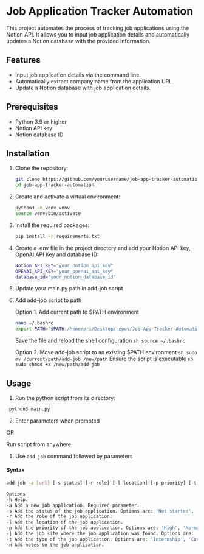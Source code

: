 # Job Application Tracker Automation

This project automates the process of tracking job applications using the Notion API. It allows you to input job application details and automatically updates a Notion database with the provided information.

## Features

- Input job application details via the command line.
- Automatically extract company name from the application URL.
- Update a Notion database with job application details.

## Prerequisites

- Python 3.9 or higher
- Notion API key
- Notion database ID

## Installation

1. Clone the repository:
   
    ```sh
    git clone https://github.com/yourusername/job-app-tracker-automation.git
    cd job-app-tracker-automation
    ```
    
3. Create and activate a virtual environment:
   
   ```sh
   python3 -m venv venv
   source venv/bin/activate
   ```
   
4. Install the required packages:

    ```sh
   pip install -r requirements.txt
   ```

5. Create a .env file in the project directory and add your Notion API key, OpenAI API Key and database ID:

    ```sh
   Notion_API_KEY="your_notion_api_key"
   OPENAI_API_KEY="your_openai_api_key"
   database_id="your_notion_database_id"
   ```
6. Update your main.py path in add-job script

7. Add add-job script to path

     Option 1. Add current path to $PATH environment
     ```sh
     nano ~/.bashrc
     export PATH="$PATH:/home/pri/Desktop/repos/Job-App-Tracker-Automation"
     ```
     Save the file and reload the shell configuration
       ```sh
         source ~/.bashrc```

     Option 2. Move add-job script to an existing $PATH environment
       ```sh
         sudo mv /current/path/add-job /new/path```
    Ensure the script is executable
       ```sh
          sudo chmod +x /new/path/add-job```
    
## Usage

1. Run the python script from its directory:

  ```sh
   python3 main.py
  ```

2. Enter parameters when prompted

OR

Run script from anywhere:

1. Use ```add-job``` command followed by parameters

#### Syntax

```sh
add-job -a [url] [-s status] [-r role] [-l location] [-p priority] [-t type] [-j job-site] [-n notes]

Options
-h Help.
-a Add a new job application. Required parameter.
-s Add the status of the job application. Options are: 'Not started', 'Applied', 'In progress', 'Responded', 'Rejected', 'Dropped', 'Interviewing Stage'.
-r Add the role of the job application.
-l Add the location of the job application.
-p Add the priority of the job application. Options are: 'High', 'Normal', 'Low'.
-j Add the job site where the job application was found. Options are: 'Indeed', 'NewGrad-jobs', 'Otta', 'Handshake', 'Google Jobs'.
-t Add the type of the job application. Options are: 'Internship', 'Contract', 'Part-time', 'Full-time'.
-n Add notes to the job application.
```
